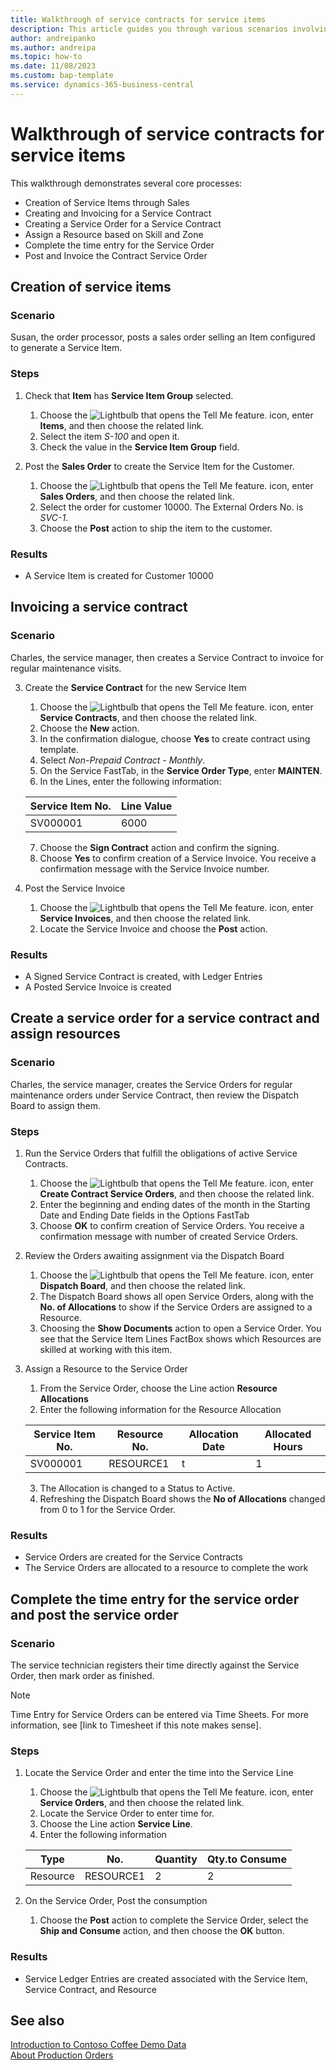 ```yaml
---
title: Walkthrough of service contracts for service items
description: This article guides you through various scenarios involving service items and contracts.
author: andreipanko
ms.author: andreipa
ms.topic: how-to
ms.date: 11/08/2023
ms.custom: bap-template
ms.service: dynamics-365-business-central
---
```


# Walkthrough of service contracts for service items

This walkthrough demonstrates several core processes:

- Creation of Service Items through Sales
- Creating and Invoicing for a Service Contract
- Creating a Service Order for a Service Contract
- Assign a Resource based on Skill and Zone
- Complete the time entry for the Service Order
- Post and Invoice the Contract Service Order

## Creation of service items

### Scenario  

Susan, the order processor, posts a sales order selling an Item configured to generate a Service Item.  

### Steps

1. Check that **Item** has **Service Item Group** selected.
   
    1. Choose the ![Lightbulb that opens the Tell Me feature.](../../media/ui-search/search_small.png "Tell me what you want to do") icon, enter **Items**, and then choose the related link.  
    2. Select the item *S-100* and open it.
    3. Check the value in the **Service Item Group** field.
       
2. Post the **Sales Order** to create the Service Item for the Customer.  

    1. Choose the ![Lightbulb that opens the Tell Me feature.](../../media/ui-search/search_small.png "Tell me what you want to do") icon, enter **Sales Orders**, and then choose the related link.  
    2. Select the order for customer 10000. The External Orders No. is *SVC-1*.
    3. Choose the **Post** action to ship the item to the customer.

### Results

- A Service Item is created for Customer 10000

##  Invoicing a service contract

### Scenario

Charles, the service manager, then creates a Service Contract to invoice for regular maintenance visits.

3. Create the **Service Contract** for the new Service Item
    1. Choose the ![Lightbulb that opens the Tell Me feature.](../../media/ui-search/search_small.png "Tell me what you want to do") icon, enter **Service Contracts**, and then choose the related link.
    2. Choose the **New** action.  
    3. In the confirmation dialogue, choose **Yes** to create contract using template. 
    4. Select *Non-Prepaid Contract - Monthly*.
    5. On the Service FastTab, in the **Service Order Type**, enter **MAINTEN**.
    6. In the Lines, enter the following information:

    |Service Item No.|Line Value|  
    |----------------|----------|  
    |SV000001|6000|

    7. Choose the **Sign Contract** action and confirm the signing.
    8. Choose **Yes** to confirm creation of a Service Invoice. You receive a confirmation message with the Service Invoice number.

3. Post the Service Invoice
   1. Choose the ![Lightbulb that opens the Tell Me feature.](../../media/ui-search/search_small.png "Tell me what you want to do") icon, enter **Service Invoices**, and then choose the related link.
   2. Locate the Service Invoice and choose the **Post** action.

### Results

- A Signed Service Contract is created, with Ledger Entries
- A Posted Service Invoice is created

## Create a service order for a service contract and assign resources

### Scenario  

Charles, the service manager, creates the Service Orders for regular maintenance orders under Service Contract, then review the Dispatch Board to assign them.

### Steps

1. Run the Service Orders that fulfill the obligations of active Service Contracts.
   1. Choose the ![Lightbulb that opens the Tell Me feature.](../../media/ui-search/search_small.png "Tell me what you want to do") icon, enter **Create Contract Service Orders**, and then choose the related link.
   2. Enter the beginning and ending dates of the month in the Starting Date and Ending Date fields in the Options FastTab
   3. Choose **OK** to confirm creation of Service Orders. You receive a confirmation message with number of created Service Orders.

2. Review the Orders awaiting assignment via the Dispatch Board
   1. Choose the ![Lightbulb that opens the Tell Me feature.](../../media/ui-search/search_small.png "Tell me what you want to do") icon, enter **Dispatch Board**, and then choose the related link.
   2. The Dispatch Board shows all open Service Orders, along with the **No. of Allocations** to show if the Service Orders are assigned to a Resource.
   3. Choosing the **Show Documents** action to open a Service Order.  You see that the Service Item Lines FactBox shows which Resources are skilled at working with this item.

3. Assign a Resource to the Service Order
   1. From the Service Order, choose the Line action **Resource Allocations**
   2. Enter the following information for the Resource Allocation

    |Service Item No.|Resource No.|Allocation Date|Allocated Hours|
    |----------------|------------|---------------|---------------|  
    |SV000001|RESOURCE1|t|1|

    3. The Allocation is changed to a Status to Active.
    4. Refreshing the Dispatch Board shows the **No of Allocations** changed from 0 to 1 for the Service Order.

### Results

- Service Orders are created for the Service Contracts
- The Service Orders are allocated to a resource to complete the work

## Complete the time entry for the service order and post the service order

### Scenario  

The service technician registers their time directly against the Service Order, then mark order as finished.

> [!NOTE]
> Time Entry for Service Orders can be entered via Time Sheets. For more information, see [link to Timesheet if this note makes sense].

### Steps

1. Locate the Service Order and enter the time into the Service Line
   1. Choose the ![Lightbulb that opens the Tell Me feature.](../../media/ui-search/search_small.png "Tell me what you want to do") icon, enter **Service Orders**, and then choose the related link.
   2. Locate the Service Order to enter time for.
   3. Choose the Line action **Service Line**.
   4. Enter the following information

    |Type|No.|Quantity|Qty.to Consume|
    |----|---|--------|--------|   
    |Resource|RESOURCE1|2|2|

2. On the Service Order, Post the consumption
   1. Choose the **Post** action to complete the Service Order, select the **Ship and Consume** action, and then choose the **OK** button.

### Results

- Service Ledger Entries are created associated with the Service Item, Service Contract, and Resource

## See also 

[Introduction to Contoso Coffee Demo Data](../../contoso-coffee/contoso-coffee-intro.md)  
[About Production Orders](../../production-about-production-orders.md)